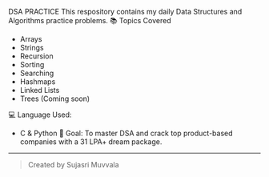 DSA PRACTICE
This respository contains my daily Data Structures and Algorithms practice problems.
 📚 Topics Covered
- Arrays
- Strings
- Recursion
- Sorting
- Searching
- Hashmaps
- Linked Lists
- Trees (Coming soon)

 💻 Language Used:
- C & Python
 🎯 Goal:
To master DSA and crack top product-based companies with a 31 LPA+ dream package.

---------------------------

> Created by Sujasri Muvvala

